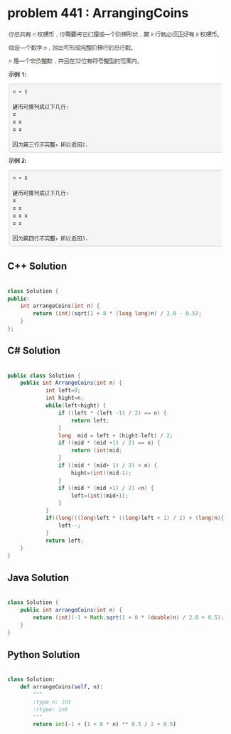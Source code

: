 
# problem 441 : ArrangingCoins

<img src="https://github.com/Peefy/PeefyLeetCode/blob/master/doc/401-500/441.ArrangingCoins/problem.png"/>

## C++ Solution

```c++

class Solution {
public:
    int arrangeCoins(int n) {
        return (int)(sqrt(1 + 8 * (long long)n) / 2.0 - 0.5);
    }
};


```

## C# Solution

```csharp

public class Solution {
    public int ArrangeCoins(int n) {
            int left=0;
            int hight=n;
            while(left<hight) {
                if ((left * (left -1) / 2) == n) {
                    return left;
                }
                long  mid = left + (hight-left) / 2;
                if ((mid * (mid +1) / 2) == n) {
                    return (int)mid;
                }
                if ((mid * (mid+ 1) / 2) > n) {
                    hight=(int)(mid-1);
                }
                if ((mid * (mid +1) / 2) <n) {
                    left=(int)(mid+1);
                }
            }
            if((long)((long)left * ((long)left + 1) / 2) > (long)n){
                left--;
            }
            return left;
    }
}

```

## Java Solution

```java

class Solution {
    public int arrangeCoins(int n) {
        return (int)(-1 + Math.sqrt(1 + 8 * (double)n) / 2.0 + 0.5);
    }
}

```

## Python Solution

```python

class Solution:
    def arrangeCoins(self, n):
        """
        :type n: int
        :rtype: int
        """
        return int(-1 + (1 + 8 * n) ** 0.5 / 2 + 0.5)

```






